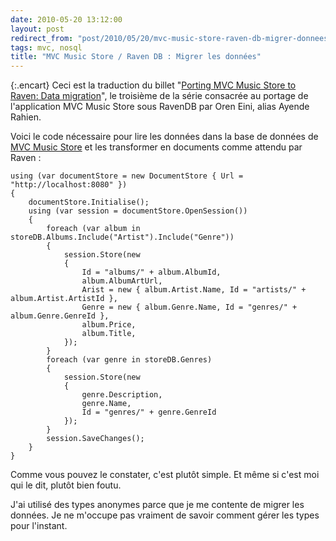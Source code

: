 ```yaml
---
date: 2010-05-20 13:12:00
layout: post
redirect_from: "post/2010/05/20/mvc-music-store-raven-db-migrer-donnees"
tags: mvc, nosql
title: "MVC Music Store / Raven DB : Migrer les données"
---
```


{:.encart}
Ceci est la traduction du billet "[Porting MVC Music Store to Raven: Data migration](http://ayende.com/Blog/archive/2010/05/20/porting-mvc-music-store-to-raven-data-migration.aspx)", le
troisième de la série consacrée au portage de l'application MVC Music Store
sous RavenDB par Oren Eini, alias Ayende Rahien.

Voici le code nécessaire pour lire les données dans la base de données de
[MVC Music Store](http://mvcmusicstore.codeplex.com/)
et les transformer en documents comme attendu par Raven :

```
using (var documentStore = new DocumentStore { Url = "http://localhost:8080" })
{
    documentStore.Initialise();
    using (var session = documentStore.OpenSession())
    {
        foreach (var album in storeDB.Albums.Include("Artist").Include("Genre"))
        {
            session.Store(new
            {
                Id = "albums/" + album.AlbumId,
                album.AlbumArtUrl,
                Arist = new { album.Artist.Name, Id = "artists/" + album.Artist.ArtistId },
                Genre = new { album.Genre.Name, Id = "genres/" + album.Genre.GenreId },
                album.Price,
                album.Title,
            });
        }
        foreach (var genre in storeDB.Genres)
        {
            session.Store(new
            {
                genre.Description,
                genre.Name,
                Id = "genres/" + genre.GenreId
            });
        }
        session.SaveChanges();
    }
}
```

Comme vous pouvez le constater, c'est plutôt simple. Et même si c'est moi
qui le dit, plutôt bien foutu.

J'ai utilisé des types anonymes parce que je me contente de migrer les
données. Je ne m'occupe pas vraiment de savoir comment gérer les types pour
l'instant.
